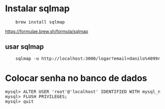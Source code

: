 # Instalar sqlmap
<pre>
    brew install sqlmap
</pre>
https://formulae.brew.sh/formula/sqlmap

## usar sqlmap
<pre>
    sqlmap -u http://localhost:3000/logar?email=danilo%4099run.com&senha=123456 -dump
</pre>

# Colocar senha no banco de dados
<pre>
mysql> ALTER USER 'root'@'localhost' IDENTIFIED WITH mysql_native_password BY 'root';
mysql> FLUSH PRIVILEGES;
mysql> quit
</pre>
